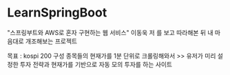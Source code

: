 # LearnSpringBoot

"스프링부트와 AWS로 혼자 구현하는 웹 서비스" 이동욱 저
를 보고 따라해본 뒤 내 마음대로 개조해보는 프로젝트

목표 : kospi 200 구성 종목들의 현재가를 1분 단위로 크롤링해와서 >>
유저가 미리 설정한 투자 전략과 현재가를 기반으로 자동 모의 투자를 하는 사이트
